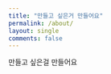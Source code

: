 ```yaml
---
title: "만들고 싶은거 만들어요"
permalink: /about/
layout: single
comments: false
---
```


만들고 싶은걸 만들어요

